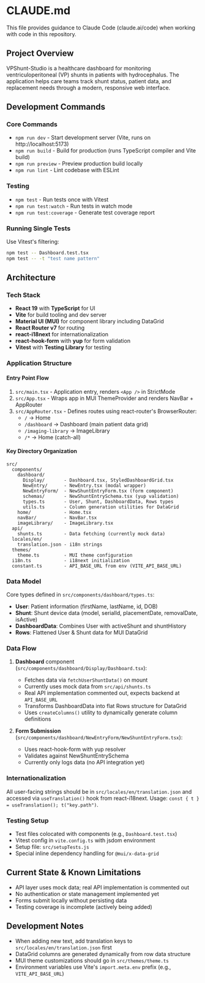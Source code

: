 # CLAUDE.md

This file provides guidance to Claude Code (claude.ai/code) when working with code in this repository.

## Project Overview

VPShunt-Studio is a healthcare dashboard for monitoring ventriculoperitoneal (VP) shunts in patients with hydrocephalus. The application helps care teams track shunt status, patient data, and replacement needs through a modern, responsive web interface.

## Development Commands

### Core Commands
- `npm run dev` - Start development server (Vite, runs on http://localhost:5173)
- `npm run build` - Build for production (runs TypeScript compiler and Vite build)
- `npm run preview` - Preview production build locally
- `npm run lint` - Lint codebase with ESLint

### Testing
- `npm test` - Run tests once with Vitest
- `npm run test:watch` - Run tests in watch mode
- `npm run test:coverage` - Generate test coverage report

### Running Single Tests
Use Vitest's filtering:
```bash
npm test -- Dashboard.test.tsx
npm test -- -t "test name pattern"
```

## Architecture

### Tech Stack
- **React 19** with **TypeScript** for UI
- **Vite** for build tooling and dev server
- **Material UI (MUI)** for component library including DataGrid
- **React Router v7** for routing
- **react-i18next** for internationalization
- **react-hook-form** with **yup** for form validation
- **Vitest** with **Testing Library** for testing

### Application Structure

#### Entry Point Flow
1. `src/main.tsx` - Application entry, renders `<App />` in StrictMode
2. `src/App.tsx` - Wraps app in MUI ThemeProvider and renders NavBar + AppRouter
3. `src/AppRouter.tsx` - Defines routes using react-router's BrowserRouter:
   - `/` → Home
   - `/dashboard` → Dashboard (main patient data grid)
   - `/imaging-library` → ImageLibrary
   - `/*` → Home (catch-all)

#### Key Directory Organization
```
src/
  components/
    dashboard/
      Display/       - Dashboard.tsx, StyledDashboardGrid.tsx
      NewEntry/      - NewEntry.tsx (modal wrapper)
      NewEntryForm/  - NewShuntEntryForm.tsx (form component)
      schemas/       - NewShuntEntrySchema.tsx (yup validation)
      types.ts       - User, Shunt, DashboardData, Rows types
      utils.ts       - Column generation utilities for DataGrid
    home/            - Home.tsx
    navBar/          - NavBar.tsx
    imageLibrary/    - ImageLibrary.tsx
  api/
    shunts.ts        - Data fetching (currently mock data)
  locales/en/
    translation.json - i18n strings
  themes/
    theme.ts         - MUI theme configuration
  i18n.ts            - i18next initialization
  constant.ts        - API_BASE_URL from env (VITE_API_BASE_URL)
```

### Data Model

Core types defined in `src/components/dashboard/types.ts`:

- **User**: Patient information (firstName, lastName, id, DOB)
- **Shunt**: Shunt device data (model, serialId, placementDate, removalDate, isActive)
- **DashboardData**: Combines User with activeShunt and shuntHistory
- **Rows**: Flattened User & Shunt data for MUI DataGrid

### Data Flow

1. **Dashboard** component (`src/components/dashboard/Display/Dashboard.tsx`):
   - Fetches data via `fetchUserShuntData()` on mount
   - Currently uses mock data from `src/api/shunts.ts`
   - Real API implementation commented out, expects backend at `API_BASE_URL`
   - Transforms DashboardData into flat Rows structure for DataGrid
   - Uses `createColumns()` utility to dynamically generate column definitions

2. **Form Submission** (`src/components/dashboard/NewEntryForm/NewShuntEntryForm.tsx`):
   - Uses react-hook-form with yup resolver
   - Validates against NewShuntEntrySchema
   - Currently only logs data (no API integration yet)

### Internationalization

All user-facing strings should be in `src/locales/en/translation.json` and accessed via `useTranslation()` hook from react-i18next. Usage: `const { t } = useTranslation(); t("key.path")`.

### Testing Setup

- Test files colocated with components (e.g., `Dashboard.test.tsx`)
- Vitest config in `vite.config.ts` with jsdom environment
- Setup file: `src/setupTests.js`
- Special inline dependency handling for `@mui/x-data-grid`

## Current State & Known Limitations

- API layer uses mock data; real API implementation is commented out
- No authentication or state management implemented yet
- Forms submit locally without persisting data
- Testing coverage is incomplete (actively being added)

## Development Notes

- When adding new text, add translation keys to `src/locales/en/translation.json` first
- DataGrid columns are generated dynamically from row data structure
- MUI theme customizations should go in `src/themes/theme.ts`
- Environment variables use Vite's `import.meta.env` prefix (e.g., `VITE_API_BASE_URL`)
